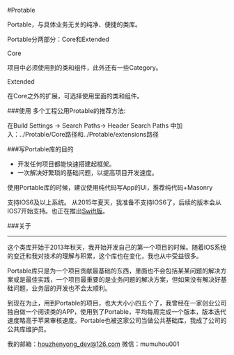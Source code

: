 #Protable

Portable，与具体业务无关的纯净、便捷的类库。

Portable分两部分：Core和Extended

Core 

项目中必须使用到的类和组件，此外还有一些Category。

Extended

在Core之外的扩展，可选择使用里面的类和组件。

###使用
多个工程公用Protable的推荐方法:

在Build Settings -> Search Paths-> Header Search Paths 中加入：../Protable/Core路径和../Protable/extensions路径

###写Portable库的目的
* 开发任何项目都能快速搭建起框架。
* 一次解决好繁琐的基础问题，以提高项目开发速度。

使用Portable库的时候，建议使用纯代码写App的UI，推荐纯代码+Masonry

支持IOS6及以上系统。
从2015年夏天，我准备不支持IOS6了，后续的版本会从IOS7开始支持。也正在推出[Swift版](https://github.com/zhenyonghou/Racer)。


###关于

------

这个类库开始于2013年秋天，我开始开发自己的第一个项目的时候。随着IOS系统的变迁和我对技术的理解与积累，这个库也在变化，我也从中受益很多。

Portable库只是为一个项目贡献最基础的东西，里面也不会包括某某问题的解决方案或是最佳实践，一个项目最重要的是业务问题的解决方案，但如果没有解决好基础问题，业务层的开发也不会太顺利。

到现在为止，用到Portable的项目，也大大小小四五个了，我曾经在一家创业公司独自做一个阅读类的APP，使用到了Portable，平均每周完成一个版本，版本迭代速度略高于苹果审核速度。Portable也被这家公司当做公共基础库，我成了公司的公共库维护员。


我的邮箱：houzhenyong_dev@126.com
微信：mumuhou001

